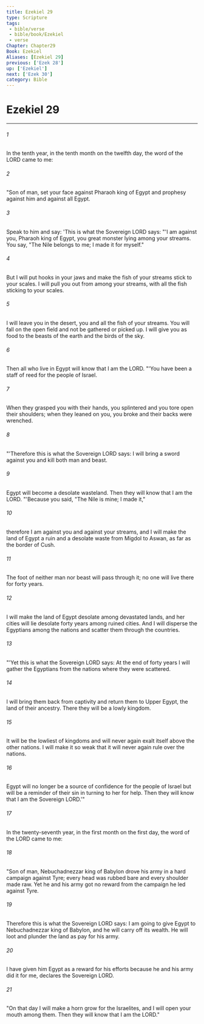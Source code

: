 ```yaml
---
title: Ezekiel 29
type: Scripture
tags:
 - bible/verse
 - bible/book/Ezekiel
 - verse
Chapter: Chapter29
Book: Ezekiel
Aliases: [Ezekiel 29]
previous: ['Ezek 28']
up: ['Ezekiel']
next: ['Ezek 30']
category: Bible
---
```

# Ezekiel 29

***


###### 1 
In the tenth year, in the tenth month on the twelfth day, the word of the LORD came to me: 

###### 2 
"Son of man, set your face against Pharaoh king of Egypt and prophesy against him and against all Egypt. 

###### 3 
Speak to him and say: 'This is what the Sovereign LORD says: "'I am against you, Pharaoh king of Egypt, you great monster lying among your streams. You say, "The Nile belongs to me; I made it for myself." 

###### 4 
But I will put hooks in your jaws and make the fish of your streams stick to your scales. I will pull you out from among your streams, with all the fish sticking to your scales. 

###### 5 
I will leave you in the desert, you and all the fish of your streams. You will fall on the open field and not be gathered or picked up. I will give you as food to the beasts of the earth and the birds of the sky. 

###### 6 
Then all who live in Egypt will know that I am the LORD. "'You have been a staff of reed for the people of Israel. 

###### 7 
When they grasped you with their hands, you splintered and you tore open their shoulders; when they leaned on you, you broke and their backs were wrenched. 

###### 8 
"'Therefore this is what the Sovereign LORD says: I will bring a sword against you and kill both man and beast. 

###### 9 
Egypt will become a desolate wasteland. Then they will know that I am the LORD. "'Because you said, "The Nile is mine; I made it," 

###### 10 
therefore I am against you and against your streams, and I will make the land of Egypt a ruin and a desolate waste from Migdol to Aswan, as far as the border of Cush. 

###### 11 
The foot of neither man nor beast will pass through it; no one will live there for forty years. 

###### 12 
I will make the land of Egypt desolate among devastated lands, and her cities will lie desolate forty years among ruined cities. And I will disperse the Egyptians among the nations and scatter them through the countries. 

###### 13 
"'Yet this is what the Sovereign LORD says: At the end of forty years I will gather the Egyptians from the nations where they were scattered. 

###### 14 
I will bring them back from captivity and return them to Upper Egypt, the land of their ancestry. There they will be a lowly kingdom. 

###### 15 
It will be the lowliest of kingdoms and will never again exalt itself above the other nations. I will make it so weak that it will never again rule over the nations. 

###### 16 
Egypt will no longer be a source of confidence for the people of Israel but will be a reminder of their sin in turning to her for help. Then they will know that I am the Sovereign LORD.'" 

###### 17 
In the twenty-seventh year, in the first month on the first day, the word of the LORD came to me: 

###### 18 
"Son of man, Nebuchadnezzar king of Babylon drove his army in a hard campaign against Tyre; every head was rubbed bare and every shoulder made raw. Yet he and his army got no reward from the campaign he led against Tyre. 

###### 19 
Therefore this is what the Sovereign LORD says: I am going to give Egypt to Nebuchadnezzar king of Babylon, and he will carry off its wealth. He will loot and plunder the land as pay for his army. 

###### 20 
I have given him Egypt as a reward for his efforts because he and his army did it for me, declares the Sovereign LORD. 

###### 21 
"On that day I will make a horn grow for the Israelites, and I will open your mouth among them. Then they will know that I am the LORD." 
